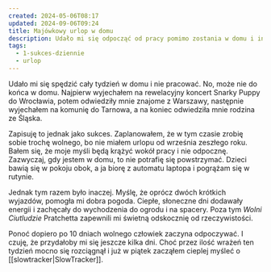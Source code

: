 ```yaml
---
created: 2024-05-06T08:17
updated: 2024-09-06T09:24
title: Majówkowy urlop w domu
description: Udało mi się odpocząć od pracy pomimo zostania w domu i intensywnych wydarzeń
tags:
  - 1-sukces-dziennie
  - urlop
---
```

Udało mi się spędzić cały tydzień w domu i nie pracować. No, może nie do końca w domu. Najpierw wyjechałem na rewelacyjny koncert Snarky Puppy do Wrocławia, potem odwiedziły mnie znajome z Warszawy, następnie wyjechałem na komunię do Tarnowa, a na koniec odwiedziła mnie rodzina ze Śląska.

Zapisuję to jednak jako sukces. Zaplanowałem, że w tym czasie zrobię sobie trochę wolnego, bo nie miałem urlopu od września zeszłego roku. Bałem się, że moje myśli będą krążyć wokół pracy i nie odpocznę. Zazwyczaj, gdy jestem w domu, to nie potrafię się powstrzymać. Dzieci bawią się w pokoju obok, a ja biorę z automatu laptopa i pogrążam się w rutynie.

Jednak tym razem było inaczej. Myślę, że oprócz dwóch krótkich wyjazdów, pomogła mi dobra pogoda. Ciepłe, słoneczne dni dodawały energii i zachęcały do wychodzenia do ogrodu i na spacery. Poza tym *Wolni Ciutludzie* Pratchetta zapewnili mi świetną odskocznię od rzeczywistości.

Ponoć dopiero po 10 dniach wolnego człowiek zaczyna odpoczywać. I czuję, że przydałoby mi się jeszcze kilka dni. Choć przez ilość wrażeń ten tydzień mocno się rozciągnął i już w piątek zacząłem cieplej myśleć o [[slowtracker|SlowTracker]].